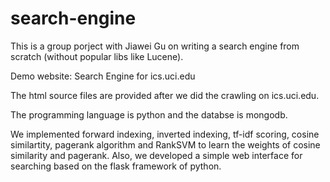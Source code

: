 # search-engine
This is a group porject with Jiawei Gu on writing a search engine from scratch (without popular libs like Lucene).

Demo website: <a ref = "http://54.183.198.179:5555">Search Engine for ics.uci.edu</a>

The html source files are provided after we did the crawling on ics.uci.edu.

The programming language is python and the databse is mongodb.

We implemented forward indexing, inverted indexing, tf-idf scoring, cosine similartity, pagerank algorithm and RankSVM to learn the weights of cosine similarity and pagerank. Also, we developed a simple web interface for searching based on the flask framework of python.


